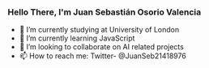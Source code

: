 ### Hello There, I'm Juan Sebastián Osorio Valencia

- 🔭 I’m currently studying at University of London
- 🌱 I’m currently learning JavaScript
- 👯 I’m looking to collaborate on AI related projects
- 📫 How to reach me: Twitter- @JuanSeb21418976


